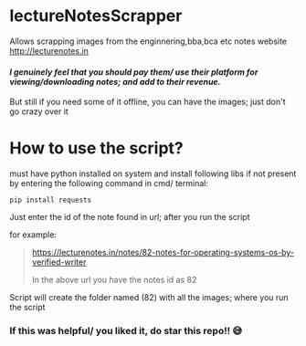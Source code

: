 # lectureNotesScrapper

Allows scrapping images from the enginnering,bba,bca etc notes website  http://lecturenotes.in

#### _I genuinely feel that you should pay them/ use their platform for viewing/downloading notes; and add to their revenue._

But still if you need some of it offline, you can have the images; just don't go crazy over it

# How to use the script?

must have python installed on system
and install following libs if not present by entering the following command in cmd/ terminal:

  `pip install requests`

Just enter the id of the note found in url; after you run the script

for example: 
> https://lecturenotes.in/notes/82-notes-for-operating-systems-os-by-verified-writer
> 
> In the above url you have the notes id as 82

Script will create the folder named (82) with all the images; where you run the script

### If this was helpful/ you liked it, do star this repo!!  😅  ###

